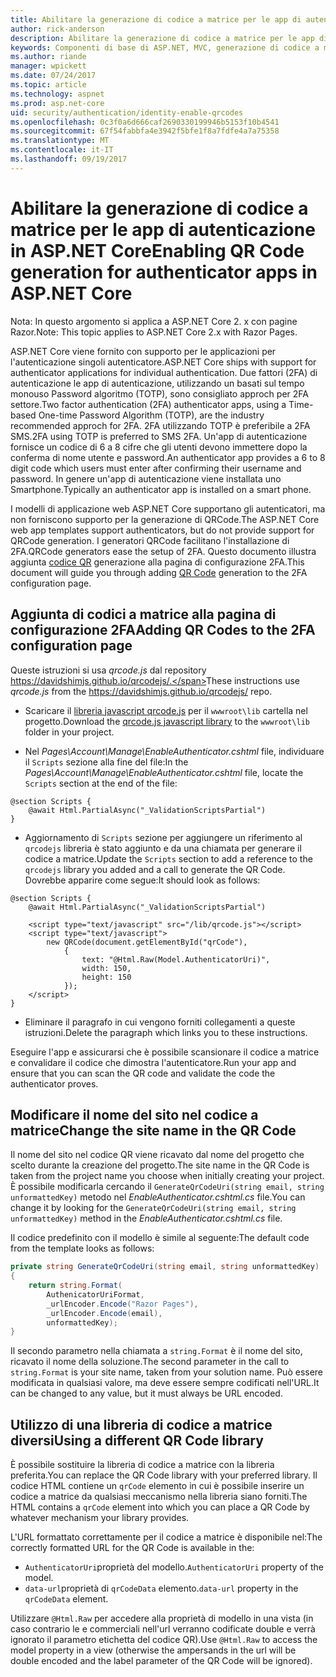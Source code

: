 ```yaml
---
title: Abilitare la generazione di codice a matrice per le app di autenticazione in ASP.NET Core
author: rick-anderson
description: Abilitare la generazione di codice a matrice per le app di autenticazione in ASP.NET Core
keywords: Componenti di base di ASP.NET, MVC, generazione di codice a matrice, l'autenticatore, 2FA
ms.author: riande
manager: wpickett
ms.date: 07/24/2017
ms.topic: article
ms.technology: aspnet
ms.prod: asp.net-core
uid: security/authentication/identity-enable-qrcodes
ms.openlocfilehash: 0c3f0a6d666caf2690330199946b5153f10b4541
ms.sourcegitcommit: 67f54fabbfa4e3942f5bfe1f8a7fdfe4a7a75358
ms.translationtype: MT
ms.contentlocale: it-IT
ms.lasthandoff: 09/19/2017
---
```

# <a name="enabling-qr-code-generation-for-authenticator-apps-in-aspnet-core"></a><span data-ttu-id="9060f-104">Abilitare la generazione di codice a matrice per le app di autenticazione in ASP.NET Core</span><span class="sxs-lookup"><span data-stu-id="9060f-104">Enabling QR Code generation for authenticator apps in ASP.NET Core</span></span>

<span data-ttu-id="9060f-105">Nota: In questo argomento si applica a ASP.NET Core 2. x con pagine Razor.</span><span class="sxs-lookup"><span data-stu-id="9060f-105">Note: This topic applies to ASP.NET Core 2.x with Razor Pages.</span></span>

<span data-ttu-id="9060f-106">ASP.NET Core viene fornito con supporto per le applicazioni per l'autenticazione singoli autenticatore.</span><span class="sxs-lookup"><span data-stu-id="9060f-106">ASP.NET Core ships with support for authenticator applications for individual authentication.</span></span> <span data-ttu-id="9060f-107">Due fattori (2FA) di autenticazione le app di autenticazione, utilizzando un basati sul tempo monouso Password algoritmo (TOTP), sono consigliato approch per 2FA settore.</span><span class="sxs-lookup"><span data-stu-id="9060f-107">Two factor authentication (2FA) authenticator apps, using a Time-based One-time Password Algorithm (TOTP), are the industry recommended approch for 2FA.</span></span> <span data-ttu-id="9060f-108">2FA utilizzando TOTP è preferibile a 2FA SMS.</span><span class="sxs-lookup"><span data-stu-id="9060f-108">2FA using TOTP is preferred to SMS 2FA.</span></span> <span data-ttu-id="9060f-109">Un'app di autenticazione fornisce un codice di 6 a 8 cifre che gli utenti devono immettere dopo la conferma di nome utente e password.</span><span class="sxs-lookup"><span data-stu-id="9060f-109">An authenticator app provides a 6 to 8 digit code which users must enter after confirming their username and password.</span></span> <span data-ttu-id="9060f-110">In genere un'app di autenticazione viene installata uno Smartphone.</span><span class="sxs-lookup"><span data-stu-id="9060f-110">Typically an authenticator app is installed on a smart phone.</span></span>

<span data-ttu-id="9060f-111">I modelli di applicazione web ASP.NET Core supportano gli autenticatori, ma non forniscono supporto per la generazione di QRCode.</span><span class="sxs-lookup"><span data-stu-id="9060f-111">The ASP.NET Core web app templates support authenticators, but do not provide support for QRCode generation.</span></span> <span data-ttu-id="9060f-112">I generatori QRCode facilitano l'installazione di 2FA.</span><span class="sxs-lookup"><span data-stu-id="9060f-112">QRCode generators ease the setup of 2FA.</span></span> <span data-ttu-id="9060f-113">Questo documento illustra aggiunta [codice QR](https://wikipedia.org/wiki/QR_code) generazione alla pagina di configurazione 2FA.</span><span class="sxs-lookup"><span data-stu-id="9060f-113">This document will guide you through adding [QR Code](https://wikipedia.org/wiki/QR_code) generation to the 2FA configuration page.</span></span>

## <a name="adding-qr-codes-to-the-2fa-configuration-page"></a><span data-ttu-id="9060f-114">Aggiunta di codici a matrice alla pagina di configurazione 2FA</span><span class="sxs-lookup"><span data-stu-id="9060f-114">Adding QR Codes to the 2FA configuration page</span></span>

<span data-ttu-id="9060f-115">Queste istruzioni si usa *qrcode.js* dal repository https://davidshimjs.github.io/qrcodejs/.</span><span class="sxs-lookup"><span data-stu-id="9060f-115">These instructions use *qrcode.js* from the https://davidshimjs.github.io/qrcodejs/ repo.</span></span>

* <span data-ttu-id="9060f-116">Scaricare il [libreria javascript qrcode.js](https://davidshimjs.github.io/qrcodejs/) per il `wwwroot\lib` cartella nel progetto.</span><span class="sxs-lookup"><span data-stu-id="9060f-116">Download the  [qrcode.js javascript library](https://davidshimjs.github.io/qrcodejs/) to the `wwwroot\lib` folder in your project.</span></span>

* <span data-ttu-id="9060f-117">Nel *Pages\Account\Manage\EnableAuthenticator.cshtml* file, individuare il `Scripts` sezione alla fine del file:</span><span class="sxs-lookup"><span data-stu-id="9060f-117">In the *Pages\Account\Manage\EnableAuthenticator.cshtml* file, locate the `Scripts` section at the end of the file:</span></span>

```cshtml
@section Scripts {
    @await Html.PartialAsync("_ValidationScriptsPartial")
}
```

* <span data-ttu-id="9060f-118">Aggiornamento di `Scripts` sezione per aggiungere un riferimento al `qrcodejs` libreria è stato aggiunto e da una chiamata per generare il codice a matrice.</span><span class="sxs-lookup"><span data-stu-id="9060f-118">Update the `Scripts` section to add a reference to the `qrcodejs` library you added and a call to generate the QR Code.</span></span> <span data-ttu-id="9060f-119">Dovrebbe apparire come segue:</span><span class="sxs-lookup"><span data-stu-id="9060f-119">It should look as follows:</span></span>

```cshtml
@section Scripts {
    @await Html.PartialAsync("_ValidationScriptsPartial")

    <script type="text/javascript" src="/lib/qrcode.js"></script>
    <script type="text/javascript">
        new QRCode(document.getElementById("qrCode"),
            {
                text: "@Html.Raw(Model.AuthenticatorUri)",
                width: 150,
                height: 150
            });
    </script>
}
```

* <span data-ttu-id="9060f-120">Eliminare il paragrafo in cui vengono forniti collegamenti a queste istruzioni.</span><span class="sxs-lookup"><span data-stu-id="9060f-120">Delete the paragraph which links you to these instructions.</span></span>

<span data-ttu-id="9060f-121">Eseguire l'app e assicurarsi che è possibile scansionare il codice a matrice e convalidare il codice che dimostra l'autenticatore.</span><span class="sxs-lookup"><span data-stu-id="9060f-121">Run your app and ensure that you can scan the QR code and validate the code the authenticator proves.</span></span>

## <a name="change-the-site-name-in-the-qr-code"></a><span data-ttu-id="9060f-122">Modificare il nome del sito nel codice a matrice</span><span class="sxs-lookup"><span data-stu-id="9060f-122">Change the site name in the QR Code</span></span>

<span data-ttu-id="9060f-123">Il nome del sito nel codice QR viene ricavato dal nome del progetto che scelto durante la creazione del progetto.</span><span class="sxs-lookup"><span data-stu-id="9060f-123">The site name in the QR Code is taken from the project name you choose when initially creating your project.</span></span> <span data-ttu-id="9060f-124">È possibile modificarla cercando il `GenerateQrCodeUri(string email, string unformattedKey)` metodo nel *EnableAuthenticator.cshtml.cs* file.</span><span class="sxs-lookup"><span data-stu-id="9060f-124">You can change it by looking for the `GenerateQrCodeUri(string email, string unformattedKey)` method in  the *EnableAuthenticator.cshtml.cs* file.</span></span> 

<span data-ttu-id="9060f-125">Il codice predefinito con il modello è simile al seguente:</span><span class="sxs-lookup"><span data-stu-id="9060f-125">The default code from the template looks as follows:</span></span>

```c#
private string GenerateQrCodeUri(string email, string unformattedKey)
{
    return string.Format(
        AuthenicatorUriFormat,
        _urlEncoder.Encode("Razor Pages"),
        _urlEncoder.Encode(email),
        unformattedKey);
}
```

<span data-ttu-id="9060f-126">Il secondo parametro nella chiamata a `string.Format` è il nome del sito, ricavato il nome della soluzione.</span><span class="sxs-lookup"><span data-stu-id="9060f-126">The second parameter in the call to `string.Format` is your site name, taken from your solution name.</span></span> <span data-ttu-id="9060f-127">Può essere modificata in qualsiasi valore, ma deve essere sempre codificati nell'URL.</span><span class="sxs-lookup"><span data-stu-id="9060f-127">It can be changed to any value, but it must always be URL encoded.</span></span>

## <a name="using-a-different-qr-code-library"></a><span data-ttu-id="9060f-128">Utilizzo di una libreria di codice a matrice diversi</span><span class="sxs-lookup"><span data-stu-id="9060f-128">Using a different QR Code library</span></span>

<span data-ttu-id="9060f-129">È possibile sostituire la libreria di codice a matrice con la libreria preferita.</span><span class="sxs-lookup"><span data-stu-id="9060f-129">You can replace the QR Code library with your preferred library.</span></span> <span data-ttu-id="9060f-130">Il codice HTML contiene un `qrCode` elemento in cui è possibile inserire un codice a matrice da qualsiasi meccanismo nella libreria siano forniti.</span><span class="sxs-lookup"><span data-stu-id="9060f-130">The HTML contains a `qrCode` element into which you can place a QR Code by whatever mechanism your library provides.</span></span>

<span data-ttu-id="9060f-131">L'URL formattato correttamente per il codice a matrice è disponibile nel:</span><span class="sxs-lookup"><span data-stu-id="9060f-131">The correctly formatted URL for the QR Code is available in the:</span></span>

* <span data-ttu-id="9060f-132">`AuthenticatorUri`proprietà del modello.</span><span class="sxs-lookup"><span data-stu-id="9060f-132">`AuthenticatorUri` property of the model.</span></span>
* <span data-ttu-id="9060f-133">`data-url`proprietà di `qrCodeData` elemento.</span><span class="sxs-lookup"><span data-stu-id="9060f-133">`data-url` property in the `qrCodeData` element.</span></span> 

<span data-ttu-id="9060f-134">Utilizzare `@Html.Raw` per accedere alla proprietà di modello in una vista (in caso contrario le e commerciali nell'url verranno codificate double e verrà ignorato il parametro etichetta del codice QR).</span><span class="sxs-lookup"><span data-stu-id="9060f-134">Use `@Html.Raw` to access the model property in a view (otherwise the ampersands in the url will be double encoded and the label parameter of the QR Code will be ignored).</span></span>
